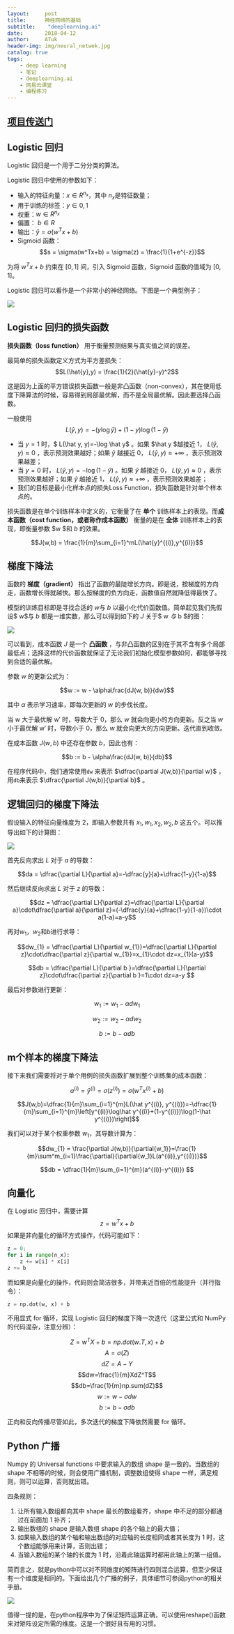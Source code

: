 ```yaml
---
layout:     post
title:      神经网络的基础
subtitle:    "deeplearning.ai"
date:       2018-04-12
author:     ATuk
header-img: img/neural_netwek.jpg
catalog: true
tags:
    - deep learning
    - 笔记
    - deeplearning.ai
    - 网易云课堂
    - 编程练习
---
```


## [项目传送门](#https://github.com/AlbertHG/Coursera-Deep-Learning-deeplearning.ai)

## Logistic 回归

Logistic 回归是一个用于二分分类的算法。

Logistic 回归中使用的参数如下：

* 输入的特征向量：$x \in R^{n_x}$，其中 ${n_x}$是特征数量；
* 用于训练的标签：$y \in 0,1$
* 权重：$w \in R^{n_x}$
* 偏置： $b \in R$
* 输出：$\hat{y} = \sigma(w^Tx+b)$
* Sigmoid 函数：$$s = \sigma(w^Tx+b) = \sigma(z) = \frac{1}{1+e^{-z}}$$

为将 $w^Tx+b$ 约束在 $[0, 1]$ 间，引入 Sigmoid 函数，Sigmoid 函数的值域为 $[0, 1]$。

Logistic 回归可以看作是一个非常小的神经网络。下图是一个典型例子：

![](https://raw.githubusercontent.com/AlbertHG/Coursera-Deep-Learning-deeplearning.ai/master/01-Neural%20Networks%20and%20Deep%20Learning/week2/md_images/01.png)

## Logistic 回归的损失函数

**损失函数（loss function）** 用于衡量预测结果与真实值之间的误差。

最简单的损失函数定义方式为平方差损失：$$L(\hat{y},y) = \frac{1}{2}(\hat{y}-y)^2$$

这是因为上面的平方错误损失函数一般是非凸函数（non-convex），其在使用低度下降算法的时候，容易得到局部最优解，而不是全局最优解。因此要选择凸函数。

一般使用$$L(\hat{y},y) = -(y\log\hat{y})+(1-y)\log(1-\hat{y})$$

- 当 $y=1$ 时，$ L(\hat y, y)=-\log \hat y$ 。如果 $\hat y $越接近 1， $L(\hat y, y) \approx 0$ ，表示预测效果越好；如果 $\hat y$ 越接近 0， $L(\hat y, y) \approx +\infty$ ，表示预测效果越差；
- 当 $y=0$ 时， $L(\hat y, y)=-\log (1-\hat y)$ 。如果 $\hat y$ 越接近 0， $L(\hat y, y) \approx 0$ ，表示预测效果越好；如果 $\hat y$ 越接近 1， $L(\hat y, y) \approx +\infty$ ，表示预测效果越差；
- 我们的目标是最小化样本点的损失Loss Function，损失函数是针对单个样本点的。

损失函数是在单个训练样本中定义的，它衡量了在 **单个** 训练样本上的表现。而**成本函数（cost function，或者称作成本函数）** 衡量的是在 **全体** 训练样本上的表现，即衡量参数 $w $和 $b$ 的效果。

$$J(w,b) = \frac{1}{m}\sum_{i=1}^mL(\hat{y}^{(i)},y^{(i)})$$

## 梯度下降法

函数的 **梯度（gradient）** 指出了函数的最陡增长方向。即是说，按梯度的方向走，函数增长得就越快。那么按梯度的负方向走，函数值自然就降低得最快了。

模型的训练目标即是寻找合适的 $w$与 $b$ 以最小化代价函数值。简单起见我们先假设$ w$与 $b$ 都是一维实数，那么可以得到如下的 $J$ 关于$ w $与$ b $的图：


![](https://raw.githubusercontent.com/AlbertHG/Coursera-Deep-Learning-deeplearning.ai/master/01-Neural%20Networks%20and%20Deep%20Learning/week2/md_images/02.png)

可以看到，成本函数 $J$ 是一个 **凸函数** ，与非凸函数的区别在于其不含有多个局部最低点；选择这样的代价函数就保证了无论我们初始化模型参数如何，都能够寻找到合适的最优解。

参数 $w$ 的更新公式为：

$$w := w - \alpha\frac{dJ(w, b)}{dw}$$

其中 $α$ 表示学习速率，即每次更新的 $w$ 的步伐长度。

当 $w$ 大于最优解 w′ 时，导数大于 0，那么 $w$ 就会向更小的方向更新。反之当 $w$ 小于最优解 w′ 时，导数小于 0，那么 $w$ 就会向更大的方向更新。迭代直到收敛。

在成本函数 $J(w, b)$ 中还存在参数 $b$，因此也有：

$$b := b - \alpha\frac{dJ(w, b)}{db}$$

在程序代码中，我们通常使用`dw` 来表示 $\dfrac{\partial J(w,b)}{\partial w}$ ，用`db`来表示 $\dfrac{\partial J(w,b)}{\partial b}$ 。

## 逻辑回归的梯度下降法

假设输入的特征向量维度为 2，即输入参数共有 $x_1, w_1, x_2, w_2, b$ 这五个。可以推导出如下的计算图：


![](https://raw.githubusercontent.com/AlbertHG/Coursera-Deep-Learning-deeplearning.ai/master/01-Neural%20Networks%20and%20Deep%20Learning/week2/md_images/03.png)

首先反向求出 $L$ 对于 $a$ 的导数：

$$da = \dfrac{\partial L}{\partial a}=-\dfrac{y}{a}+\dfrac{1-y}{1-a}$$

然后继续反向求出 $L$ 对于 $z$ 的导数：

$$dz = \dfrac{\partial L}{\partial z}=\dfrac{\partial L}{\partial a}\cdot\dfrac{\partial a}{\partial z}=(-\dfrac{y}{a}+\dfrac{1-y}{1-a})\cdot a(1-a)=a-y$$

再对$w_1$，$w_2$和$b$进行求导：

$$dw_{1} = \dfrac{\partial L}{\partial w_{1}}=\dfrac{\partial L}{\partial z}\cdot\dfrac{\partial z}{\partial w_{1}}=x_{1}\cdot dz=x_{1}(a-y)$$

$$db = \dfrac{\partial L}{\partial b }=\dfrac{\partial L}{\partial z}\cdot\dfrac{\partial z}{\partial b }=1\cdot dz=a-y $$

最后对参数进行更新：

$$w_{1}:=w_{1}-\alpha dw_{1}$$

$$w_{2}:=w_{2}-\alpha dw_{2} $$

$$b:=b-\alpha db $$

## m个样本的梯度下降法

接下来我们需要将对于单个用例的损失函数扩展到整个训练集的成本函数：

$$a^{(i)}=\hat{y}^{(i)}=\sigma(z^{(i)})=\sigma(w^Tx^{(i)}+b)$$

$$J(w,b)=\dfrac{1}{m}\sum_{i=1}^{m}L(\hat y^{(i)}, y^{(i)})=-\dfrac{1}{m}\sum_{i=1}^{m}\left[y^{(i)}\log\hat y^{(i)}+(1-y^{(i)})\log(1-\hat y^{(i)})\right]$$


我们可以对于某个权重参数 $w_1$，其导数计算为：

$$dw_{1} = \frac{\partial J(w,b)}{\partial{w_1}}=\frac{1}{m}\sum^m_{i=1}\frac{\partial}{\partial{w_1}L(a^{(i)},y^{(i)})}$$

$$db = \dfrac{1}{m}\sum_{i=1}^{m}(a^{(i)}-y^{(i)}) $$

## 向量化

在 Logistic 回归中，需要计算 $$z=w^Tx+b$$如果是非向量化的循环方式操作，代码可能如下：

```py
z = 0;
for i in range(n_x):
    z += w[i] * x[i]
z += b
```

而如果是向量化的操作，代码则会简洁很多，并带来近百倍的性能提升（并行指令）：

```py
z = np.dot(w, x) + b
```

不用显式 for 循环，实现 Logistic 回归的梯度下降一次迭代（这里公式和 NumPy 的代码混杂，注意分辨）：

$$Z=w^TX+b=np.dot(w.T, x) + b$$
$$A=\sigma(Z)$$
$$dZ=A-Y$$
$$dw=\frac{1}{m}XdZ^T$$
$$db=\frac{1}{m}np.sum(dZ)$$
$$w:=w-\sigma dw$$
$$b:=b-\sigma db$$

正向和反向传播尽管如此，多次迭代的梯度下降依然需要 for 循环。

## Python 广播

Numpy 的 Universal functions 中要求输入的数组 shape 是一致的。当数组的 shape 不相等的时候，则会使用广播机制，调整数组使得 shape 一样，满足规则，则可以运算，否则就出错。

四条规则：

1. 让所有输入数组都向其中 shape 最长的数组看齐，shape 中不足的部分都通过在前面加 1 补齐；
2. 输出数组的 shape 是输入数组 shape 的各个轴上的最大值；
3. 如果输入数组的某个轴和输出数组的对应轴的长度相同或者其长度为 1 时，这个数组能够用来计算，否则出错；
4. 当输入数组的某个轴的长度为 1 时，沿着此轴运算时都用此轴上的第一组值。

简而言之，就是python中可以对不同维度的矩阵进行四则混合运算，但至少保证有一个维度是相同的。下面给出几个广播的例子，具体细节可参阅python的相关手册。


![](https://raw.githubusercontent.com/AlbertHG/Coursera-Deep-Learning-deeplearning.ai/master/01-Neural%20Networks%20and%20Deep%20Learning/week2/md_images/04.jpg)

值得一提的是，在python程序中为了保证矩阵运算正确，可以使用reshape()函数来对矩阵设定所需的维度。这是一个很好且有用的习惯。
